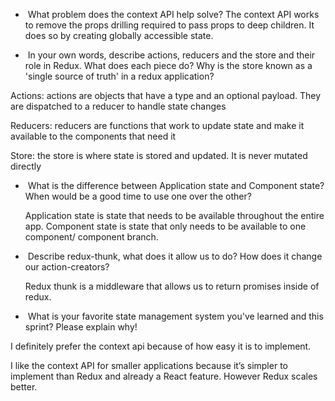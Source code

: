 *  What problem does the context API help solve?
	The context API works to remove the props drilling required to pass props to deep children. It does so by creating globally accessible state. 

*  In your own words, describe actions, reducers and the store and their role in Redux. What does each piece do? Why is the store known as a 'single source of truth' in a redux application?

Actions:  actions are objects that have a type and an optional payload. They are dispatched to a reducer to handle state changes

Reducers:  reducers are functions that work to update state and make it available to the components that need it

Store: the store is where state is stored and updated. It is never mutated directly


*  What is the difference between Application state and Component state? When would be a good time to use one over the other?
	
	Application state is state that needs to be available throughout the entire app. Component state is state that only needs to be available to one component/ component branch. 


*  Describe redux-thunk, what does it allow us to do? How does it change our action-creators?

	Redux thunk is a middleware that allows us to return promises inside of redux. 


*  What is your favorite state management system you've learned and this sprint? Please explain why!

I definitely prefer the context api because of how easy it is to implement. 

I like the context API for smaller applications because it’s simpler to implement than Redux and already a React feature. However Redux scales better.